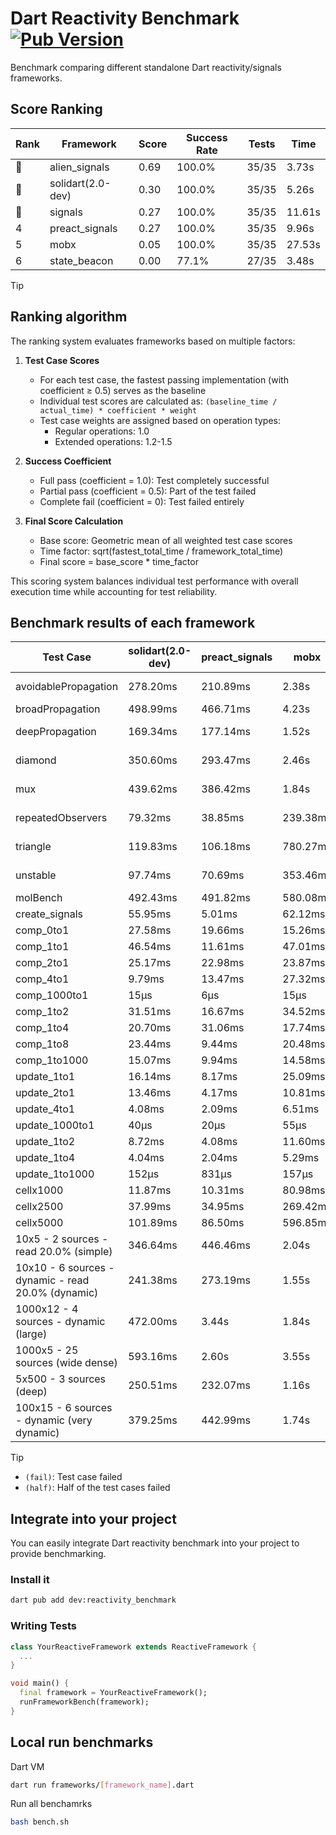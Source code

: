 # Dart Reactivity Benchmark [![Pub Version](https://img.shields.io/pub/v/reactivity_benchmark)](https://pub.dev/packages/reactivity_benchmark)

Benchmark comparing different standalone Dart reactivity/signals frameworks.

## Score Ranking

<!-- ranking start -->
| Rank | Framework | Score | Success Rate | Tests | Time |
|------|-----------|-------|--------------|-------|------|
| 🥇 | alien_signals | 0.69 | 100.0% | 35/35 | 3.73s |
| 🥈 | solidart(2.0-dev) | 0.30 | 100.0% | 35/35 | 5.26s |
| 🥉 | signals | 0.27 | 100.0% | 35/35 | 11.61s |
| 4 | preact_signals | 0.27 | 100.0% | 35/35 | 9.96s |
| 5 | mobx | 0.05 | 100.0% | 35/35 | 27.53s |
| 6 | state_beacon | 0.00 | 77.1% | 27/35 | 3.48s |

<!-- ranking end -->

> [!TIP]
> ## Ranking algorithm
>
> The ranking system evaluates frameworks based on multiple factors:
>
> 1. **Test Case Scores**
>    - For each test case, the fastest passing implementation (with coefficient ≥ 0.5) serves as the baseline
>    - Individual test scores are calculated as: `(baseline_time / actual_time) * coefficient * weight`
>    - Test case weights are assigned based on operation types:
>      - Regular operations: 1.0
>      - Extended operations: 1.2-1.5
>
> 2. **Success Coefficient**
>    - Full pass (coefficient = 1.0): Test completely successful
>    - Partial pass (coefficient = 0.5): Part of the test failed
>    - Complete fail (coefficient = 0): Test failed entirely
>
> 3. **Final Score Calculation**
>    - Base score: Geometric mean of all weighted test case scores
>    - Time factor: sqrt(fastest_total_time / framework_total_time)
>    - Final score = base_score * time_factor
>
> This scoring system balances individual test performance with overall execution time while accounting for test reliability.

## Benchmark results of each framework

<!-- test-case start -->
| Test Case | solidart(2.0-dev) | preact_signals | mobx | alien_signals | signals | state_beacon |
|---|---|---|---|---|---|---|
| avoidablePropagation | 278.20ms | 210.89ms | 2.38s | 190.96ms | 216.55ms | 159.57ms (fail) |
| broadPropagation | 498.99ms | 466.71ms | 4.23s | 359.26ms | 461.15ms | 6.05ms (fail) |
| deepPropagation | 169.34ms | 177.14ms | 1.52s | 124.60ms | 179.89ms | 139.78ms (fail) |
| diamond | 350.60ms | 293.47ms | 2.46s | 234.23ms | 289.09ms | 193.92ms (fail) |
| mux | 439.62ms | 386.42ms | 1.84s | 370.63ms | 399.24ms | 191.70ms (fail) |
| repeatedObservers | 79.32ms | 38.85ms | 239.38ms | 45.39ms | 46.43ms | 52.11ms (fail) |
| triangle | 119.83ms | 106.18ms | 780.27ms | 86.92ms | 104.59ms | 76.95ms (fail) |
| unstable | 97.74ms | 70.69ms | 353.46ms | 64.35ms | 74.11ms | 338.19ms (fail) |
| molBench | 492.43ms | 491.82ms | 580.08ms | 491.99ms | 488.34ms | 1.09ms |
| create_signals | 55.95ms | 5.01ms | 62.12ms | 27.35ms | 29.26ms | 65.73ms |
| comp_0to1 | 27.58ms | 19.66ms | 15.26ms | 10.57ms | 12.16ms | 57.57ms |
| comp_1to1 | 46.54ms | 11.61ms | 47.01ms | 8.15ms | 40.29ms | 59.05ms |
| comp_2to1 | 25.17ms | 22.98ms | 23.87ms | 19.90ms | 13.53ms | 40.88ms |
| comp_4to1 | 9.79ms | 13.47ms | 27.32ms | 1.66ms | 2.08ms | 18.92ms |
| comp_1000to1 | 15μs | 6μs | 15μs | 5μs | 7μs | 42μs |
| comp_1to2 | 31.51ms | 16.67ms | 34.52ms | 11.42ms | 20.20ms | 49.19ms |
| comp_1to4 | 20.70ms | 31.06ms | 17.74ms | 10.49ms | 10.68ms | 47.88ms |
| comp_1to8 | 23.44ms | 9.44ms | 20.48ms | 7.56ms | 7.20ms | 44.74ms |
| comp_1to1000 | 15.07ms | 9.94ms | 14.58ms | 3.50ms | 4.56ms | 39.51ms |
| update_1to1 | 16.14ms | 8.17ms | 25.09ms | 11.27ms | 9.22ms | 5.74ms |
| update_2to1 | 13.46ms | 4.17ms | 10.81ms | 5.02ms | 4.59ms | 2.87ms |
| update_4to1 | 4.08ms | 2.09ms | 6.51ms | 2.80ms | 2.32ms | 1.43ms |
| update_1000to1 | 40μs | 20μs | 55μs | 11μs | 23μs | 15μs |
| update_1to2 | 8.72ms | 4.08ms | 11.60ms | 5.48ms | 4.90ms | 2.93ms |
| update_1to4 | 4.04ms | 2.04ms | 5.29ms | 2.26ms | 2.35ms | 1.44ms |
| update_1to1000 | 152μs | 831μs | 157μs | 42μs | 44μs | 383μs |
| cellx1000 | 11.87ms | 10.31ms | 80.98ms | 7.58ms | 10.74ms | 5.26ms |
| cellx2500 | 37.99ms | 34.95ms | 269.42ms | 21.00ms | 39.79ms | 26.14ms |
| cellx5000 | 101.89ms | 86.50ms | 596.85ms | 47.77ms | 81.62ms | 83.86ms |
| 10x5 - 2 sources - read 20.0% (simple) | 346.64ms | 446.46ms | 2.04s | 234.72ms | 506.16ms | 247.20ms |
| 10x10 - 6 sources - dynamic - read 20.0% (dynamic) | 241.38ms | 273.19ms | 1.55s | 175.52ms | 281.07ms | 202.68ms |
| 1000x12 - 4 sources - dynamic (large) | 472.00ms | 3.44s | 1.84s | 284.63ms | 3.99s | 347.31ms |
| 1000x5 - 25 sources (wide dense) | 593.16ms | 2.60s | 3.55s | 406.86ms | 3.58s | 505.73ms |
| 5x500 - 3 sources (deep) | 250.51ms | 232.07ms | 1.16s | 195.57ms | 229.06ms | 206.23ms |
| 100x15 - 6 sources - dynamic (very dynamic) | 379.25ms | 442.99ms | 1.74s | 263.69ms | 476.15ms | 259.67ms |

<!-- test-case end -->

> [!TIP]
> - `(fail)`: Test case failed
> - `(half)`: Half of the test cases failed

## Integrate into your project

You can easily integrate Dart reactivity benchmark into your project to provide benchmarking.

### Install it

```bash
dart pub add dev:reactivity_benchmark
```

### Writing Tests

```dart
class YourReactiveFramework extends ReactiveFramework {
  ...
}

void main() {
  final framework = YourReactiveFramework();
  runFrameworkBench(framework);
}
```

## Local run benchmarks

Dart VM
```bash
dart run frameworks/[framework_name].dart
```

Run all benchamrks
```bash
bash bench.sh
```
